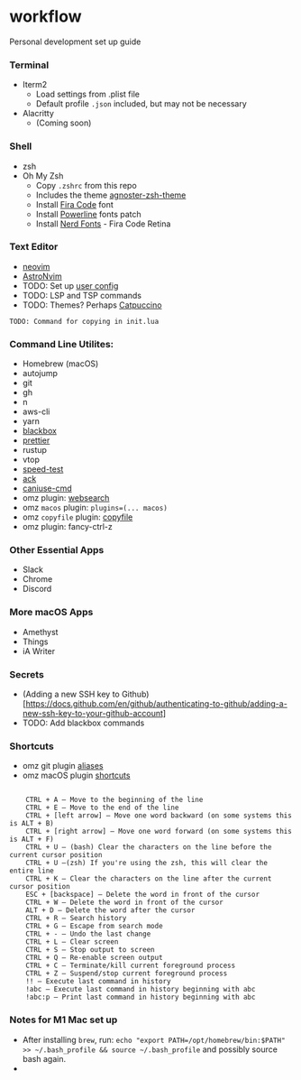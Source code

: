 # workflow 

Personal development set up guide

### Terminal

- Iterm2 
  - Load settings from .plist file
  - Default profile `.json` included, but may not be necessary
- Alacritty 
  - (Coming soon)

### Shell

- zsh
- Oh My Zsh
  - Copy `.zshrc` from this repo
  - Includes the theme [agnoster-zsh-theme](https://github.com/agnoster/agnoster-zsh-theme)
  - Install [Fira Code](https://github.com/tonsky/FiraCode) font
  - Install [Powerline](https://github.com/powerline/fonts) fonts patch
  - Install [Nerd Fonts](https://www.nerdfonts.com/font-downloads) - Fira Code Retina

### Text Editor

- [neovim](https://neovim.io/) 
- [AstroNvim](https://github.com/AstroNvim/AstroNvim)
- TODO: Set up [user config](https://astronvim.github.io/Configuration/manage_user_config) 
- TODO: LSP and TSP commands
- TODO: Themes? Perhaps [Catpuccino](https://github.com/catppuccin/nvim) 

```
TODO: Command for copying in init.lua
```


### Command Line Utilites:

- Homebrew (macOS)
- autojump
- git
- gh
- n
- aws-cli
- yarn
- [blackbox](https://github.com/StackExchange/blackbox) 
- [prettier](https://prettier.io/docs/en/install.html)
- rustup 
- vtop
- [speed-test](https://github.com/sindresorhus/speed-test)
- [ack](https://beyondgrep.com/)
- [caniuse-cmd](https://github.com/sgentle/caniuse-cmd)
- omz plugin: [websearch](https://github.com/ohmyzsh/ohmyzsh/tree/master/plugins/web-search)
- omz `macos` plugin: `plugins=(... macos)`  
- omz `copyfile` plugin: [copyfile](https://github.com/ohmyzsh/ohmyzsh/tree/master/plugins/copyfile)
- omz plugin: fancy-ctrl-z

### Other Essential Apps

- Slack
- Chrome
- Discord

### More macOS Apps

- Amethyst
- Things
- iA Writer

### Secrets

- (Adding a new SSH key to Github)[https://docs.github.com/en/github/authenticating-to-github/adding-a-new-ssh-key-to-your-github-account]
- TODO: Add blackbox commands


### Shortcuts 

- omz git plugin [aliases](https://kapeli.com/cheat_sheets/Oh-My-Zsh_Git.docset/Contents/Resources/Documents/index)
- omz macOS plugin [shortcuts](https://github.com/ohmyzsh/ohmyzsh/tree/master/plugins/macos)


```

    CTRL + A — Move to the beginning of the line
    CTRL + E — Move to the end of the line
    CTRL + [left arrow] — Move one word backward (on some systems this is ALT + B)
    CTRL + [right arrow] — Move one word forward (on some systems this is ALT + F)
    CTRL + U — (bash) Clear the characters on the line before the current cursor position
    CTRL + U —(zsh) If you're using the zsh, this will clear the entire line
    CTRL + K — Clear the characters on the line after the current cursor position
    ESC + [backspace] — Delete the word in front of the cursor
    CTRL + W — Delete the word in front of the cursor
    ALT + D — Delete the word after the cursor
    CTRL + R — Search history
    CTRL + G — Escape from search mode
    CTRL + - — Undo the last change
    CTRL + L — Clear screen
    CTRL + S — Stop output to screen
    CTRL + Q — Re-enable screen output
    CTRL + C — Terminate/kill current foreground process
    CTRL + Z — Suspend/stop current foreground process
    !! — Execute last command in history
    !abc — Execute last command in history beginning with abc
    !abc:p — Print last command in history beginning with abc

```

### Notes for M1 Mac set up

- After installing `brew`, run: `echo "export PATH=/opt/homebrew/bin:$PATH" >> ~/.bash_profile && source ~/.bash_profile` and possibly source bash again.
- 



